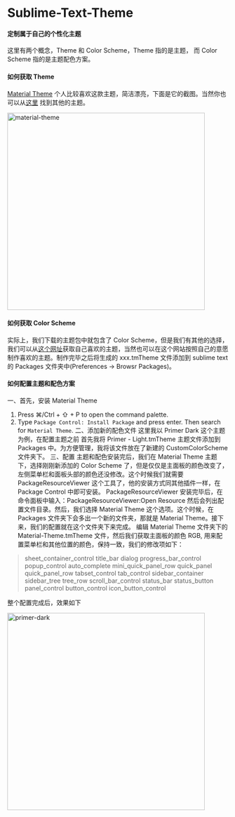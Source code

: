 # Sublime-Text-Theme
#### 定制属于自己的个性化主题
这里有两个概念，Theme 和 Color Scheme，Theme 指的是主题， 而 Color Scheme 指的是主题配色方案。
#### 如何获取 Theme
[Material Theme](http://equinsuocha.io/material-theme/#/default) 个人比较喜欢这款主题，简洁漂亮，下面是它的截图。当然你也可以从[这里](https://packagecontrol.io/browse/labels/theme) 找到其他的主题。

<img src="https://github.com/emanci/SublimeText3-Theme/blob/master/material-theme.png" width = "450" alt="material-theme" align=center />

#### 如何获取 Color Scheme
实际上，我们下载的主题包中就包含了 Color Scheme，但是我们有其他的选择，我们可以从[这个网址](http://tmtheme-editor.herokuapp.com)获取自己喜欢的主题，当然也可以在这个网站按照自己的意愿制作喜欢的主题。制作完毕之后将生成的 xxx.tmTheme 文件添加到 sublime text 的 Packages 文件夹中(Preferences -> Browsr Packages)。
#### 如何配置主题和配色方案
一、首先，安装 Material Theme
1. Press ⌘/Ctrl + ⇧ + P to open the command palette.
2. Type `Package Control: Install Package` and press enter. Then search for `Material Theme`.
二、添加新的配色文件
这里我以 Primer Dark 这个主题为例，在配置主题之前
首先我将 Primer - Light.tmTheme 主题文件添加到 Packages 中。为方便管理，我将该文件放在了新建的 CustomColorScheme 文件夹下。
三、配置
主题和配色安装完后，我们在 Material Theme 主题下，选择刚刚新添加的 Color Scheme 了，但是仅仅是主面板的颜色改变了，左侧菜单栏和面板头部的颜色还没修改。这个时候我们就需要 PackageResourceViewer 这个工具了，他的安装方式同其他插件一样，在 Package Control 中即可安装。
PackageResourceViewer 安装完毕后，在命令面板中输入：PackageResourceViewer:Open Resource 
然后会列出配置文件目录。然后，我们选择 Material Theme 这个选项。这个时候，在 Packages 文件夹下会多出一个新的文件夹，那就是 Material Theme。接下来，我们的配置就在这个文件夹下来完成。
编辑 Material Theme 文件夹下的 Material-Theme.tmTheme 文件，然后我们获取主面板的颜色 RGB, 用来配置菜单栏和其他位置的颜色，保持一致，我们的修改项如下：

> sheet_container_control
> title_bar
> dialog
> progress_bar_control
> popup_control
> auto_complete
> mini_quick_panel_row
> quick_panel
> quick_panel_row
> tabset_control
> tab_control
> sidebar_container
> sidebar_tree
> tree_row
> scroll_bar_control
> status_bar
> status_button
> panel_control
> button_control
> icon_button_control

整个配置完成后，效果如下

<img src="https://github.com/emanci/SublimeText3-Theme/blob/master/primer-dark.png" width = "450" alt="primer-dark" align=center />
